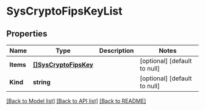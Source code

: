 # SysCryptoFipsKeyList

## Properties
Name | Type | Description | Notes
------------ | ------------- | ------------- | -------------
**Items** | [**[]SysCryptoFipsKey**](sys_crypto_fips_key.md) |  | [optional] [default to null]
**Kind** | **string** |  | [optional] [default to null]

[[Back to Model list]](../README.md#documentation-for-models) [[Back to API list]](../README.md#documentation-for-api-endpoints) [[Back to README]](../README.md)


